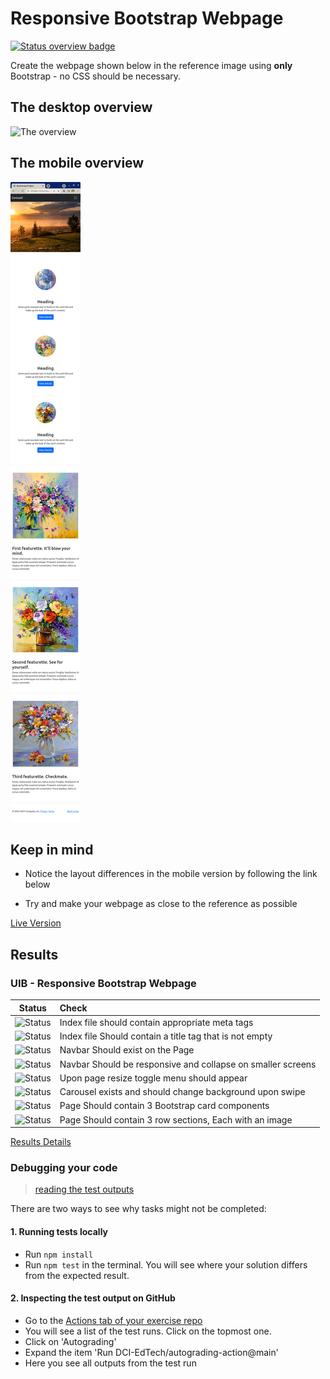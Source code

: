 # Responsive Bootstrap Webpage
[![Status overview badge](../../blob/badges/.github/badges/autograding/badge.svg)](#results)


Create the webpage shown below in the reference image using **only** Bootstrap - no CSS should be necessary.

## The desktop overview

![The overview](./images/desktop.png "The general overview")

## The mobile overview

![The overview](./images/mobile.png "The mobile overview")

## Keep in mind

- Notice the layout differences in the mobile version by following the link below

- Try and make your webpage as close to the reference as possible

[Live Version](https://hsnakk.github.io/UIB_Framework_Bootstrap_Exercise-1/)

[//]: # (autograding info start)
## Results


### UIB - Responsive Bootstrap Webpage

|                 Status                  | Check                                                                                    |
| :-------------------------------------: | :--------------------------------------------------------------------------------------- |
| ![Status](../../blob/badges/.github/badges/autograding/status0.svg) | Index file should contain appropriate meta tags |
| ![Status](../../blob/badges/.github/badges/autograding/status1.svg) | Index file Should contain a title tag that is not empty |
| ![Status](../../blob/badges/.github/badges/autograding/status2.svg) | Navbar Should exist on the Page |
| ![Status](../../blob/badges/.github/badges/autograding/status3.svg) | Navbar Should be responsive and collapse on smaller screens |
| ![Status](../../blob/badges/.github/badges/autograding/status4.svg) | Upon page resize toggle menu should appear |
| ![Status](../../blob/badges/.github/badges/autograding/status5.svg) | Carousel exists and should change background upon swipe |
| ![Status](../../blob/badges/.github/badges/autograding/status6.svg) | Page Should contain 3 Bootstrap card components |
| ![Status](../../blob/badges/.github/badges/autograding/status7.svg) | Page Should contain 3 row sections, Each with an image |



[Results Details](https://github.com/DigitalCareerInstitute/UIB-frameworks-responsive-bootstrap-webpage/actions)

### Debugging your code
> [reading the test outputs](https://github.com/DCI-EdTech/autograding-setup/wiki/Reading-test-outputs)

There are two ways to see why tasks might not be completed:
#### 1. Running tests locally
- Run `npm install`
- Run `npm test` in the terminal. You will see where your solution differs from the expected result.

#### 2. Inspecting the test output on GitHub
- Go to the [Actions tab of your exercise repo](https://github.com/DigitalCareerInstitute/UIB-frameworks-responsive-bootstrap-webpage/actions)
- You will see a list of the test runs. Click on the topmost one.
- Click on 'Autograding'
- Expand the item 'Run DCI-EdTech/autograding-action@main'
- Here you see all outputs from the test run

[//]: # (autograding info end)